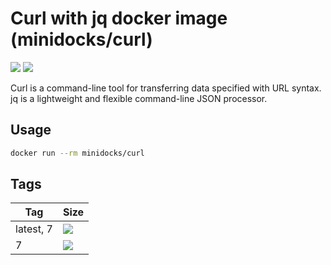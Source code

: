 Curl with jq docker image (minidocks/curl)
==========================================

![](https://upload.wikimedia.org/wikipedia/commons/thumb/8/8a/Curl-logo.svg/200px-Curl-logo.svg.png)
![](https://upload.wikimedia.org/wikipedia/commons/1/1a/Jq_logo.png)

Curl is a command-line tool for transferring data specified with URL syntax.
jq is a lightweight and flexible command-line JSON processor.

Usage
-----

```bash
docker run --rm minidocks/curl 
```

Tags
----

 Tag       | Size
 --------- | ----
 latest, 7 | [![](https://images.microbadger.com/badges/image/minidocks/curl.svg)](https://microbadger.com/images/minidocks/curl)
 7         | [![](https://images.microbadger.com/badges/image/minidocks/curl:7.svg)](https://microbadger.com/images/minidocks/curl:7)
